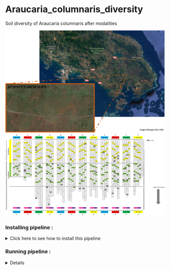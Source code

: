 # Araucaria_columnaris_diversity
Soil diversity of Araucaria columnaris after modalities

  <div align="center">
  <img src="https://github.com/PLStenger/Araucaria_columnaris_diversity/blob/main/98_database_files/location.png" width="800">
  </div>
  
  <div align="center">
  <img src="https://github.com/PLStenger/Araucaria_columnaris_diversity/blob/main/98_database_files/plan.png" width="800">
  </div>

### Installing pipeline :


<details>
  <summary>Click here to see how to install this pipeline</summary>

First, open your terminal. Then, run these two command lines :

    pwd
    /scratch_vol1/fungi

    cd -place_in_your_local_computer
    git clone https://github.com/PLStenger/Araucaria_columnaris_diversity.git

</details> 

### Running pipeline :

<details>
  
    # For run all pipeline, lunch only this command line : 
    time nohup bash 000_run_all_pipeline_in_one_script.sh &> 000_run_all_pipeline_in_one_script.out
  
    time nohup bash 00_quality_check_by_FastQC.sh &> 00_quality_check_by_FastQC.out
    >
   
    time nohup bash 01_renamed_sequences.sh &> 01_renamed_sequences.out
    >real    0m6,330s
    >user    0m0,232s
    >sys     0m4,701s
  
    time nohup bash 02_trimmomatic_q30.sh &> 02_trimmomatic_q30.out
    >real    41m35,018s
    >user    309m11,465s
    >sys     13m1,504s
  
    time nohup bash 03_cleaned_data_quality_check_by_FastQC.sh &> 03_cleaned_data_quality_check_by_FastQC.out
    >real    28m43,982s
    >user    46m7,827s
    >sys     2m23,757s
  
    time nohup bash 04_qiime2_import_PE.sh &> 04_qiime2_import_PE.out
    >real    2m56,406s
    >user    3m1,659s
    >sys     0m32,491s
  
    time nohup bash 05_qiime2_denoise_PE.sh &> 05_qiime2_denoise_PE.out
    >real    110m13,095s
    >user    439m13,343s
    >sys     11m6,202s
  
    time nohup bash 06_qiime2_tree_PE.sh &> 06_qiime2_tree_PE.out
    >real    2m25,455s
    >user    2m34,535s
    >sys     0m30,088s
  
    time nohup bash 07_qiime2_rarefaction_PE.sh &> 07_qiime2_rarefaction_PE.out
    >real	20m41,121s
    >user	286m45,210s
    >sys	0m54,539s
  
    time nohup bash 08_qiime2_calculate_and_explore_diversity_metrics_PE.sh &> 08_qiime2_calculate_and_explore_diversity_metrics_PE.out
    >real    9m27,114s
    >user    13m38,194s
    >sys     2m33,478s
  
    time nohup bash 09_core_biom_PE.sh &> 09_core_biom_PE.out
    >real    0m40,968s
    >user    0m41,027s
    >sys     0m11,169s
  
    time nohup bash 10_qiime2_assign_taxonomy_PE.sh &> 10_qiime2_assign_taxonomy_PE.out
    >real    336m12,629s
    >user    327m57,037s
    >sys     8m14,843s

   

</details> 
